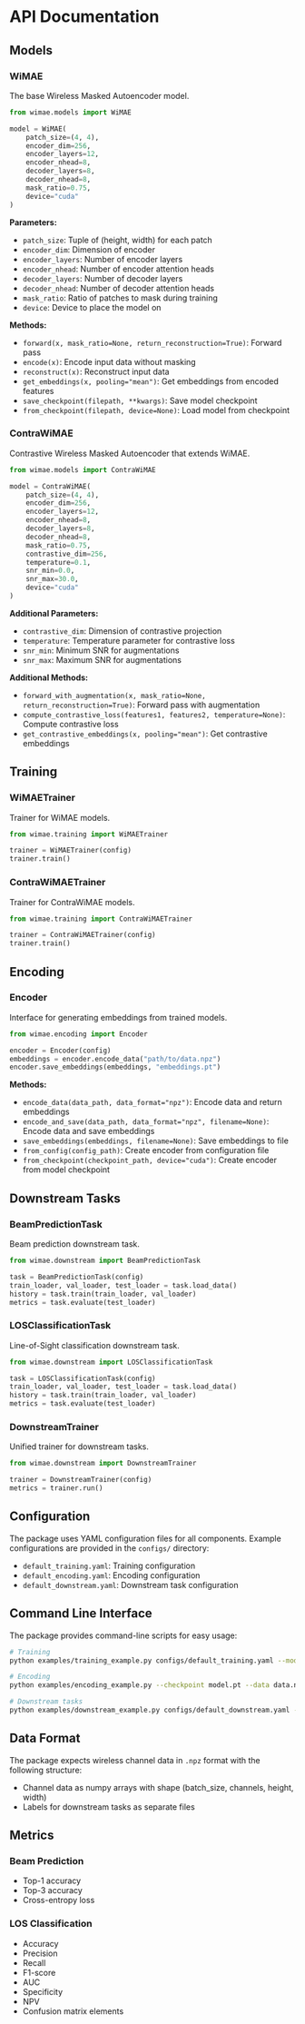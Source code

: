 # API Documentation

## Models

### WiMAE

The base Wireless Masked Autoencoder model.

```python
from wimae.models import WiMAE

model = WiMAE(
    patch_size=(4, 4),
    encoder_dim=256,
    encoder_layers=12,
    encoder_nhead=8,
    decoder_layers=8,
    decoder_nhead=8,
    mask_ratio=0.75,
    device="cuda"
)
```

**Parameters:**
- `patch_size`: Tuple of (height, width) for each patch
- `encoder_dim`: Dimension of encoder
- `encoder_layers`: Number of encoder layers
- `encoder_nhead`: Number of encoder attention heads
- `decoder_layers`: Number of decoder layers
- `decoder_nhead`: Number of decoder attention heads
- `mask_ratio`: Ratio of patches to mask during training
- `device`: Device to place the model on

**Methods:**
- `forward(x, mask_ratio=None, return_reconstruction=True)`: Forward pass
- `encode(x)`: Encode input data without masking
- `reconstruct(x)`: Reconstruct input data
- `get_embeddings(x, pooling="mean")`: Get embeddings from encoded features
- `save_checkpoint(filepath, **kwargs)`: Save model checkpoint
- `from_checkpoint(filepath, device=None)`: Load model from checkpoint

### ContraWiMAE

Contrastive Wireless Masked Autoencoder that extends WiMAE.

```python
from wimae.models import ContraWiMAE

model = ContraWiMAE(
    patch_size=(4, 4),
    encoder_dim=256,
    encoder_layers=12,
    encoder_nhead=8,
    decoder_layers=8,
    decoder_nhead=8,
    mask_ratio=0.75,
    contrastive_dim=256,
    temperature=0.1,
    snr_min=0.0,
    snr_max=30.0,
    device="cuda"
)
```

**Additional Parameters:**
- `contrastive_dim`: Dimension of contrastive projection
- `temperature`: Temperature parameter for contrastive loss
- `snr_min`: Minimum SNR for augmentations
- `snr_max`: Maximum SNR for augmentations

**Additional Methods:**
- `forward_with_augmentation(x, mask_ratio=None, return_reconstruction=True)`: Forward pass with augmentation
- `compute_contrastive_loss(features1, features2, temperature=None)`: Compute contrastive loss
- `get_contrastive_embeddings(x, pooling="mean")`: Get contrastive embeddings

## Training

### WiMAETrainer

Trainer for WiMAE models.

```python
from wimae.training import WiMAETrainer

trainer = WiMAETrainer(config)
trainer.train()
```

### ContraWiMAETrainer

Trainer for ContraWiMAE models.

```python
from wimae.training import ContraWiMAETrainer

trainer = ContraWiMAETrainer(config)
trainer.train()
```

## Encoding

### Encoder

Interface for generating embeddings from trained models.

```python
from wimae.encoding import Encoder

encoder = Encoder(config)
embeddings = encoder.encode_data("path/to/data.npz")
encoder.save_embeddings(embeddings, "embeddings.pt")
```

**Methods:**
- `encode_data(data_path, data_format="npz")`: Encode data and return embeddings
- `encode_and_save(data_path, data_format="npz", filename=None)`: Encode data and save embeddings
- `save_embeddings(embeddings, filename=None)`: Save embeddings to file
- `from_config(config_path)`: Create encoder from configuration file
- `from_checkpoint(checkpoint_path, device="cuda")`: Create encoder from model checkpoint

## Downstream Tasks

### BeamPredictionTask

Beam prediction downstream task.

```python
from wimae.downstream import BeamPredictionTask

task = BeamPredictionTask(config)
train_loader, val_loader, test_loader = task.load_data()
history = task.train(train_loader, val_loader)
metrics = task.evaluate(test_loader)
```

### LOSClassificationTask

Line-of-Sight classification downstream task.

```python
from wimae.downstream import LOSClassificationTask

task = LOSClassificationTask(config)
train_loader, val_loader, test_loader = task.load_data()
history = task.train(train_loader, val_loader)
metrics = task.evaluate(test_loader)
```

### DownstreamTrainer

Unified trainer for downstream tasks.

```python
from wimae.downstream import DownstreamTrainer

trainer = DownstreamTrainer(config)
metrics = trainer.run()
```

## Configuration

The package uses YAML configuration files for all components. Example configurations are provided in the `configs/` directory:

- `default_training.yaml`: Training configuration
- `default_encoding.yaml`: Encoding configuration
- `default_downstream.yaml`: Downstream task configuration

## Command Line Interface

The package provides command-line scripts for easy usage:

```bash
# Training
python examples/training_example.py configs/default_training.yaml --model wimae

# Encoding
python examples/encoding_example.py --checkpoint model.pt --data data.npz

# Downstream tasks
python examples/downstream_example.py configs/default_downstream.yaml --task beam_prediction
```

## Data Format

The package expects wireless channel data in `.npz` format with the following structure:
- Channel data as numpy arrays with shape (batch_size, channels, height, width)
- Labels for downstream tasks as separate files

## Metrics

### Beam Prediction
- Top-1 accuracy
- Top-3 accuracy
- Cross-entropy loss

### LOS Classification
- Accuracy
- Precision
- Recall
- F1-score
- AUC
- Specificity
- NPV
- Confusion matrix elements 